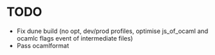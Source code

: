 # TODO
- Fix dune build (no opt, dev/prod profiles, optimise js_of_ocaml and ocamlc flags event of intermediate files)
- Pass ocamlformat
